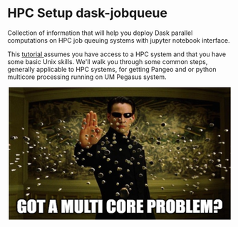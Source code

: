 # HPC Setup dask-jobqueue
Collection of information that will help you deploy Dask parallel computations on HPC job queuing systems with jupyter notebook interface.

This [tutorial ](hpc.rst) assumes you have access to a HPC system and that you have some basic Unix skills. We'll walk you through some common steps, generally applicable to HPC systems, for getting Pangeo and or python multicore processing running on UM Pegasus system.

<p align="center">
  <img width="500" height="300" src="/figures/multicore.PNG">
</p>
